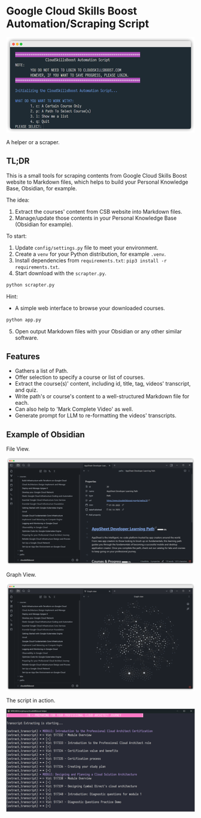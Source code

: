 # Google Cloud Skills Boost Automation/Scraping Script

![Welcome Screen](docs/assets/welcome-screen.png)

A helper or a scraper.

## TL;DR

This is a small tools for scraping contents from Google Cloud Skills Boost website to Markdown files, which helps to build your Personal Knowledge Base, Obsidian, for example.

The idea:

1. Extract the courses' content from CSB website into Markdown files.
2. Manage/update those contents in your Personal Knowledge Base (Obsidian for example).

To start:

1. Update `config/settings.py` file to meet your environment.
2. Create a `venv` for your Python distribution, for example `.venv`.
3. Install dependencies from `requirements.txt`: `pip3 install -r requirements.txt`.
4. Start download with the `scrapter.py`.

```bash
python scrapter.py
```

Hint:

- A simple web interface to browse your downloaded courses.

```bash
python app.py
```

5. Open output Markdown files with your Obsidian or any other similar software.

## Features

- Gathers a list of Path.
- Offer selection to specify a course or list of courses.
- Extract the course(s)' content, including id, title, tag, videos' transcript, and quiz.
- Write path's or course's content to a well-structured Markdown file for each.
- Can also help to 'Mark Complete Video' as well.
- Generate prompt for LLM to re-formatting the videos' transcripts.

## Example of Obsidian

File View.

![Obsidian File View](docs/assets/obsidian-files.png)

Graph View.

![Obsidian File View](docs/assets/obsidian-graph.png)

The script in action.

![The script in action](docs/assets/script-in-action.png)
